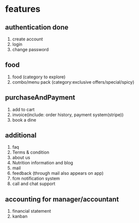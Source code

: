 # features

## authentication done

1. create account
2. login
3. change password

## food

1. food (category to explore)
2. combo/menu pack (category:exclusive offers/special/spicy)

## purchaseAndPayment

1. add to cart
2. invoice(include: order history, payment system(stripe))
3. book a dine

## additional

1. faq
2. Terms & condition
3. about us
4. Nutrition information and blog
5. mail
6. feedback (through mail also appears on app)
7. fcm notification system
8. call and chat support

## accounting for manager/accountant

1. financial statement
2. kanban
